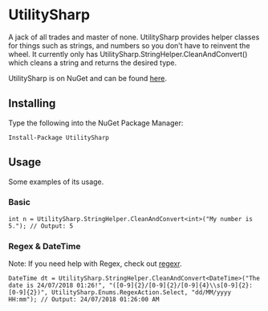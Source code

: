 # UtilitySharp

A jack of all trades and master of none. UtilitySharp provides helper classes for things such as strings, and numbers so you don’t have to reinvent the wheel.
It currently only has UtilitySharp.StringHelper.CleanAndConvert() which cleans a string and returns the desired type.

UtilitySharp is on NuGet and can be found [here](https://www.nuget.org/packages/UtilitySharp/).

## Installing

Type the following into the NuGet Package Manager:

```
Install-Package UtilitySharp
```

## Usage

Some examples of its usage.

### Basic

```
int n = UtilitySharp.StringHelper.CleanAndConvert<int>("My number is 5."); // Output: 5
```

### Regex & DateTime

Note: If you need help with Regex, check out [regexr](https://regexr.com/).

```
DateTime dt = UtilitySharp.StringHelper.CleanAndConvert<DateTime>("The date is 24/07/2018 01:26!", "([0-9]{2}/[0-9]{2}/[0-9]{4}\\s[0-9]{2}:[0-9]{2})", UtilitySharp.Enums.RegexAction.Select, "dd/MM/yyyy HH:mm"); // Output: 24/07/2018 01:26:00 AM
```